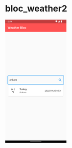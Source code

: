 # bloc_weather2

<img src="https://github.com/mertcankiyak/bloc_weather2/blob/main/Screenshot_1650923677.png" width="200" height="400" />
